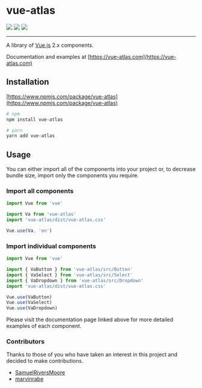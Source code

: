 # vue-atlas

![](https://img.shields.io/npm/v/vue-atlas.svg?colorA=57D9A3&colorB=666666) ![](https://img.shields.io/npm/dm/vue-atlas.svg?colorA=57D9A3&colorB=666666) ![](https://img.shields.io/node/v/vue-atlas.svg?colorA=57D9A3&colorB=666666)

---

A library of [Vue.js](https://vuejs.org) 2.x components.

Documentation and examples at [https://vue-atlas.com](https://vue-atlas.com)

## Installation

[https://www.npmjs.com/package/vue-atlas](https://www.npmjs.com/package/vue-atlas)

```bash
# npm
npm install vue-atlas
```

```bash
# yarn
yarn add vue-atlas
```

## Usage

You can either import all of the components into your project or, to decrease bundle size, import only the components you require.

### Import all components

```javascript
import Vue from 'vue'

import Va from 'vue-atlas'
import 'vue-atlas/dist/vue-atlas.css'

Vue.use(Va, 'en')
```

### Import individual components

```javascript
import Vue from 'vue'

import { VaButton } from 'vue-atlas/src/Button'
import { VaSelect } from 'vue-atlas/src/Select'
import { VaDropdown } from 'vue-atlas/src/Dropdown'
import 'vue-atlas/dist/vue-atlas.css'

Vue.use(VaButton)
Vue.use(VaSelect)
Vue.use(VaDropdown)
```

Please visit the documentation page linked above for more detailed examples of each component.

### Contributors

Thanks to those of you who have taken an interest in this project and decided to make contributions.

- [SamuelRiversMoore](https://github.com/SamuelRiversMoore)
- [marvinrabe](https://github.com/marvinrabe)

